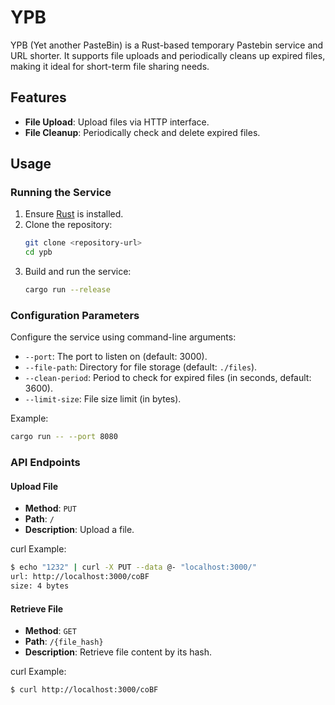 # YPB

YPB (Yet another PasteBin) is a Rust-based temporary Pastebin service and URL shorter. It supports file uploads and periodically cleans up expired files, making it ideal for short-term file sharing needs.

## Features

- **File Upload**: Upload files via HTTP interface.
- **File Cleanup**: Periodically check and delete expired files.

## Usage

### Running the Service

1. Ensure [Rust](https://www.rust-lang.org/) is installed.
2. Clone the repository:
   ```bash
   git clone <repository-url>
   cd ypb
   ```
3. Build and run the service:
   ```bash
   cargo run --release
   ```

### Configuration Parameters

Configure the service using command-line arguments:

- `--port`: The port to listen on (default: 3000).
- `--file-path`: Directory for file storage (default: `./files`).
- `--clean-period`: Period to check for expired files (in seconds, default: 3600).
- `--limit-size`: File size limit (in bytes).

Example:
```bash
cargo run -- --port 8080
```

### API Endpoints

#### Upload File
- **Method**: `PUT`
- **Path**: `/`
- **Description**: Upload a file.

curl Example:
```bash
$ echo "1232" | curl -X PUT --data @- "localhost:3000/"
url: http://localhost:3000/coBF
size: 4 bytes
```

#### Retrieve File
- **Method**: `GET`
- **Path**: `/{file_hash}`
- **Description**: Retrieve file content by its hash.

curl Example:
```bash
$ curl http://localhost:3000/coBF
```
